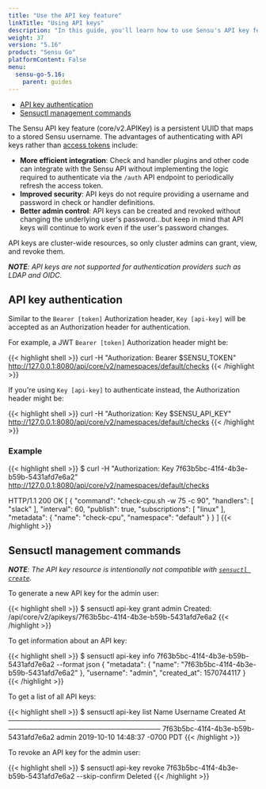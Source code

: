 ```yaml
---
title: "Use the API key feature"
linkTitle: "Using API keys"
description: "In this guide, you'll learn how to use Sensu's API key feature for authentication."
weight: 37
version: "5.16"
product: "Sensu Go"
platformContent: False
menu: 
  sensu-go-5.16:
    parent: guides
---
```



- [API key authentication](#api-key-authentication)
- [Sensuctl management commands](#sensuctl-management-commands)

The Sensu API key feature (core/v2.APIKey) is a persistent UUID that maps to a stored Sensu username. The advantages of authenticating with API keys rather than [access tokens](#authentication-quick-start) include:

- **More efficient integration**: Check and handler plugins and other code can integrate with the Sensu API without implementing the logic required to authenticate via the `/auth` API endpoint to periodically refresh the access token.
- **Improved security**: API keys do not require providing a username and password in check or handler definitions.
- **Better admin control**: API keys can be created and revoked without changing the underlying user's password...but keep in mind that API keys will continue to work even if the user's password changes.

API keys are cluster-wide resources, so only cluster admins can grant, view, and revoke them.

_**NOTE**: API keys are not supported for authentication providers such as LDAP and OIDC._

## API key authentication

Similar to the `Bearer [token]` Authorization header, `Key [api-key]` will be accepted as an Authorization header for authentication.

For example, a JWT `Bearer [token]` Authorization header might be:

{{< highlight shell >}}
curl -H "Authorization: Bearer $SENSU_TOKEN" http://127.0.0.1:8080/api/core/v2/namespaces/default/checks
{{< /highlight >}}

If you're using `Key [api-key]` to authenticate instead, the Authorization header might be:

{{< highlight shell >}}
curl -H "Authorization: Key $SENSU_API_KEY" http://127.0.0.1:8080/api/core/v2/namespaces/default/checks
{{< /highlight >}}

### Example

{{< highlight shell >}}
$ curl -H "Authorization: Key 7f63b5bc-41f4-4b3e-b59b-5431afd7e6a2" http://127.0.0.1:8080/api/core/v2/namespaces/default/checks

HTTP/1.1 200 OK
[
  {
    "command": "check-cpu.sh -w 75 -c 90",
    "handlers": [
      "slack"
    ],
    "interval": 60,
    "publish": true,
    "subscriptions": [
      "linux"
    ],
    "metadata": {
      "name": "check-cpu",
      "namespace": "default"
    }
  }
]
{{< /highlight >}}

## Sensuctl management commands

_**NOTE**: The API key resource is intentionally not compatible with [`sensuctl create`][1]._

To generate a new API key for the admin user:

{{< highlight shell >}}
$ sensuctl api-key grant admin
Created: /api/core/v2/apikeys/7f63b5bc-41f4-4b3e-b59b-5431afd7e6a2
{{< /highlight >}}

To get information about an API key:

{{< highlight shell >}}
$ sensuctl api-key info 7f63b5bc-41f4-4b3e-b59b-5431afd7e6a2 --format json
{
  "metadata": {
    "name": "7f63b5bc-41f4-4b3e-b59b-5431afd7e6a2"
  },
  "username": "admin",
  "created_at": 1570744117
}
{{< /highlight >}}

To get a list of all API keys:

{{< highlight shell >}}
$ sensuctl api-key list
                  Name                   Username            Created At            
 ────────────────────────────────────── ────────── ─────────────────────────────── 
  7f63b5bc-41f4-4b3e-b59b-5431afd7e6a2   admin      2019-10-10 14:48:37 -0700 PDT
{{< /highlight >}}

To revoke an API key for the admin user:

{{< highlight shell >}}
$ sensuctl api-key revoke 7f63b5bc-41f4-4b3e-b59b-5431afd7e6a2 --skip-confirm
Deleted
{{< /highlight >}}



[1]: ../../sensuctl/reference/#creating-resources
[3]: ../../reference/checks/#proxy-requests
[5]: ../../reference/assets
[6]: ../../reference/checks/#proxy-requests
[7]: ../send-slack-alerts/
[install]: ../../installation/install-sensu
[start]: ../../reference/agent#restarting-the-service
[8]: ../../sensuctl/reference
[9]: ../../api/entities
[10]: ../../dashboard/overview
[11]: ../../reference/entities#managing-entity-labels
[12]: ../../reference/tokens
[13]: #registering-the-assets
[14]: #adding-the-subscription
[15]: ../../installation/configuration-management
[16]: https://bonsai.sensu.io/assets/sensu-plugins/sensu-plugins-http
[17]: https://bonsai.sensu.io/assets/sensu/sensu-ruby-runtime
[18]: ../../reference/checks#round-robin-checks

